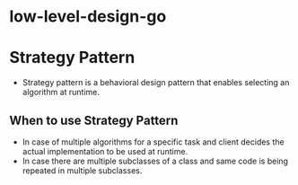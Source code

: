 # low-level-design-go

# Strategy Pattern

- Strategy pattern is a behavioral design pattern that enables selecting an algorithm at runtime.

## When to use Strategy Pattern

- In case of multiple algorithms for a specific task and client decides the actual implementation to be used at runtime.
- In case there are multiple subclasses of a class and same code is being repeated in multiple subclasses.
